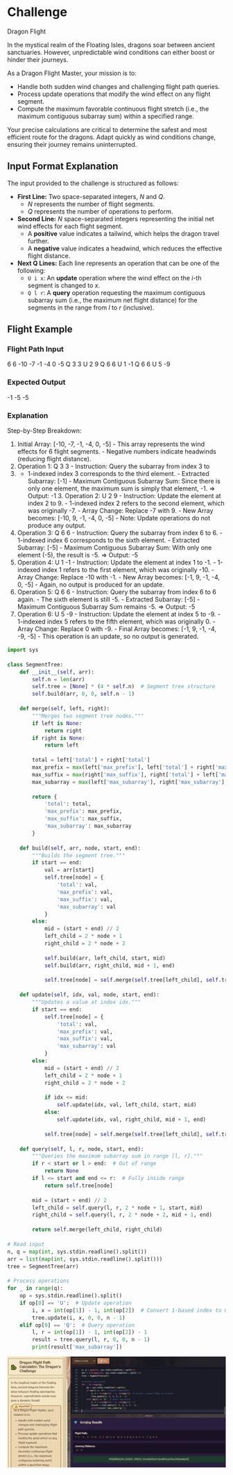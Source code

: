 # Challenge
Dragon Flight

In the mystical realm of the Floating Isles, dragons soar between ancient sanctuaries. However, unpredictable wind conditions can either boost or hinder their journeys.

As a Dragon Flight Master, your mission is to:

- Handle both sudden wind changes and challenging flight path queries.
- Process update operations that modify the wind effect on any flight segment.
- Compute the maximum favorable continuous flight stretch (i.e., the maximum contiguous subarray sum) within a specified range.

Your precise calculations are critical to determine the safest and most efficient route for the dragons. Adapt quickly as wind conditions change, ensuring their journey remains uninterrupted.

## Input Format Explanation

The input provided to the challenge is structured as follows:

- **First Line:** Two space-separated integers, _N_ and _Q_.
    - _N_ represents the number of flight segments.
    - _Q_ represents the number of operations to perform.
- **Second Line:** _N_ space-separated integers representing the initial net wind effects for each flight segment.
    - A **positive** value indicates a tailwind, which helps the dragon travel further.
    - A **negative** value indicates a headwind, which reduces the effective flight distance.
- **Next Q Lines:** Each line represents an operation that can be one of the following:
    - `U i x`: An **update** operation where the wind effect on the _i_-th segment is changed to _x_.
    - `Q l r`: A **query** operation requesting the maximum contiguous subarray sum (i.e., the maximum net flight distance) for the segments in the range from _l_ to _r_ (inclusive).

## Flight Example

### Flight Path Input

6 6 -10 -7 -1 -4 0 -5 Q 3 3 U 2 9 Q 6 6 U 1 -1 Q 6 6 U 5 -9

### Expected Output

-1 -5 -5

### Explanation

 Step-by-Step Breakdown: 
 1. Initial Array: [-10, -7, -1, -4, 0, -5] - This array represents the wind effects for 6 flight segments. - Negative numbers indicate headwinds (reducing flight distance).
 2. Operation 1: Q 3 3 - Instruction: Query the subarray from index 3 to 
 3. - 1-indexed index 3 corresponds to the third element. - Extracted Subarray: [-1] - Maximum Contiguous Subarray Sum: Since there is only one element, the maximum sum is simply that element, -1. => Output: -1 3. Operation 2: U 2 9 - Instruction: Update the element at index 2 to 9. - 1-indexed index 2 refers to the second element, which was originally -7. - Array Change: Replace -7 with 9. - New Array becomes: [-10, 9, -1, -4, 0, -5] - Note: Update operations do not produce any output.
 4. Operation 3: Q 6 6 - Instruction: Query the subarray from index 6 to 6. - 1-indexed index 6 corresponds to the sixth element. - Extracted Subarray: [-5] - Maximum Contiguous Subarray Sum: With only one element (-5), the result is -5. => Output: -5 
 5. Operation 4: U 1 -1 - Instruction: Update the element at index 1 to -1. - 1-indexed index 1 refers to the first element, which was originally -10. - Array Change: Replace -10 with -1. - New Array becomes: [-1, 9, -1, -4, 0, -5] - Again, no output is produced for an update. 
 6. Operation 5: Q 6 6 - Instruction: Query the subarray from index 6 to 6 again. - The sixth element is still -5. - Extracted Subarray: [-5] - Maximum Contiguous Subarray Sum remains -5. => Output: -5 
 7. Operation 6: U 5 -9 - Instruction: Update the element at index 5 to -9. - 1-indexed index 5 refers to the fifth element, which was originally 0. - Array Change: Replace 0 with -9. - Final Array becomes: [-1, 9, -1, -4, -9, -5] - This operation is an update, so no output is generated.

```python
import sys

class SegmentTree:
    def __init__(self, arr):
        self.n = len(arr)
        self.tree = [None] * (4 * self.n)  # Segment tree structure
        self.build(arr, 0, 0, self.n - 1)

    def merge(self, left, right):
        """Merges two segment tree nodes."""
        if left is None:
            return right
        if right is None:
            return left
        
        total = left['total'] + right['total']
        max_prefix = max(left['max_prefix'], left['total'] + right['max_prefix'])
        max_suffix = max(right['max_suffix'], right['total'] + left['max_suffix'])
        max_subarray = max(left['max_subarray'], right['max_subarray'], left['max_suffix'] + right['max_prefix'])
        
        return {
            'total': total,
            'max_prefix': max_prefix,
            'max_suffix': max_suffix,
            'max_subarray': max_subarray
        }

    def build(self, arr, node, start, end):
        """Builds the segment tree."""
        if start == end:
            val = arr[start]
            self.tree[node] = {
                'total': val,
                'max_prefix': val,
                'max_suffix': val,
                'max_subarray': val
            }
        else:
            mid = (start + end) // 2
            left_child = 2 * node + 1
            right_child = 2 * node + 2
            
            self.build(arr, left_child, start, mid)
            self.build(arr, right_child, mid + 1, end)
            
            self.tree[node] = self.merge(self.tree[left_child], self.tree[right_child])

    def update(self, idx, val, node, start, end):
        """Updates a value at index idx."""
        if start == end:
            self.tree[node] = {
                'total': val,
                'max_prefix': val,
                'max_suffix': val,
                'max_subarray': val
            }
        else:
            mid = (start + end) // 2
            left_child = 2 * node + 1
            right_child = 2 * node + 2
            
            if idx <= mid:
                self.update(idx, val, left_child, start, mid)
            else:
                self.update(idx, val, right_child, mid + 1, end)
            
            self.tree[node] = self.merge(self.tree[left_child], self.tree[right_child])

    def query(self, l, r, node, start, end):
        """Queries the maximum subarray sum in range [l, r]."""
        if r < start or l > end:  # Out of range
            return None
        if l <= start and end <= r:  # Fully inside range
            return self.tree[node]
        
        mid = (start + end) // 2
        left_child = self.query(l, r, 2 * node + 1, start, mid)
        right_child = self.query(l, r, 2 * node + 2, mid + 1, end)
        
        return self.merge(left_child, right_child)

# Read input
n, q = map(int, sys.stdin.readline().split())
arr = list(map(int, sys.stdin.readline().split()))
tree = SegmentTree(arr)

# Process operations
for _ in range(q):
    op = sys.stdin.readline().split()
    if op[0] == 'U':  # Update operation
        i, x = int(op[1]) - 1, int(op[2])  # Convert 1-based index to 0-based
        tree.update(i, x, 0, 0, n - 1)
    elif op[0] == 'Q':  # Query operation
        l, r = int(op[1]) - 1, int(op[2]) - 1
        result = tree.query(l, r, 0, 0, n - 1)
        print(result['max_subarray'])

```

![](assets/Pasted%20image%2020250323103407.png)